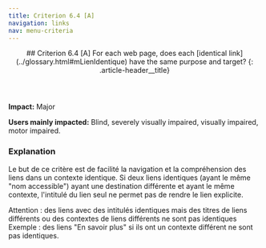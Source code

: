```yaml
---
title: Criterion 6.4 [A]
navigation: links
nav: menu-criteria
---
```


<header>
## Criterion 6.4 [A] <span>For each web page, does each [identical link](../glossary.html#mLienIdentique) have the same purpose and target?</span>
{: .article-header__title}
</header>

**Impact:** Major

**Users mainly impacted:** Blind, severely visually impaired, visually impaired, motor impaired.

### Explanation

Le but de ce critère est de facilité la navigation et la compréhension des liens dans un contexte identique.
Si deux liens identiques (ayant le même "nom accessible") ayant une destination différente et ayant le même contexte, l'intitulé du lien seul ne permet pas de rendre le lien explicite.

Attention : des liens avec des intitulés identiques mais des titres de liens différents ou des contextes de liens différents ne sont pas identiques
Exemple : des liens "En savoir plus" si ils ont un contexte différent ne sont pas identiques.
